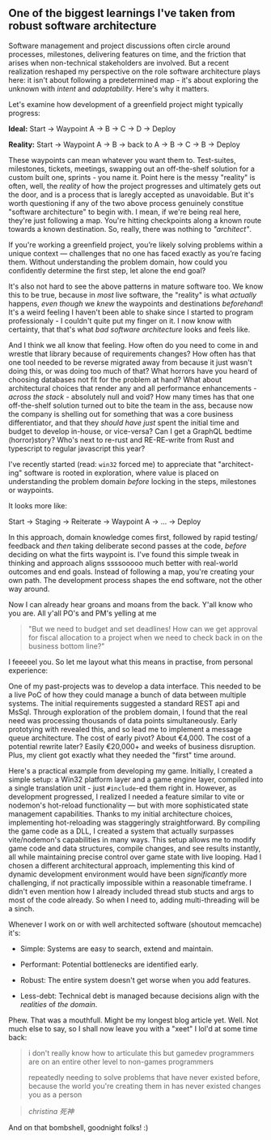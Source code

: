 ## One of the biggest learnings I've taken from robust software architecture 

Software management and project discussions often circle around processes, milestones, delivering features on time, and the friction that arises when non-technical stakeholders are involved. But a recent realization reshaped my perspective on the role software architecture plays here: it isn't about following a predetermined map - it's about exploring the unknown with *intent* and *adaptability*. Here's why it matters. 

Let's examine how development of a greenfield project might typically progress:

**Ideal:**
Start → Waypoint A → B → C → D → Deploy

**Reality:**
Start → Waypoint A → B → back to A → B → C → B → Deploy

These waypoints can mean whatever you want them to. Test-suites, milestones, tickets, meetings, swapping out an off-the-shelf solution for a custom built one, sprints - you name it. Point here is the messy "reality" is often, well, the *reality* of how the project progresses and ultimately gets out the door, and is a process that is laregly accepted as unavoidable. But it's worth questioning if any of the two above process genuinely constitue "software architecture" to begin with. I mean, if we're being real here, they're just following a map. You're hitting checkpoints along a known route towards a known destination. So, really, there was nothing to *"architect"*.

If you're working a greenfield project, you’re likely solving problems within a unique context — challenges that no one has faced exactly as you’re facing them. Without understanding the problem domain, how could you confidently determine the first step, let alone the end goal?

It's also not hard to see the above patterns in mature software too. We know this to be true, because in *most* live software, the "reality" is what *actually* happens, *even though* we *knew* the waypoints and destinations *beforehand*!
It's a weird feeling I haven't been able to shake since I started to program professionaly - I couldn't quite put my finger on it. I now know with certainty, that that's what *bad software architecture* looks and feels like.

And I think we all know that feeling.
How often do you need to come in and wrestle that library because of requirements changes?
How often has that one tool needed to be reverse migrated away from because it just wasn't doing this, or was doing too much of that?
What horrors have you heard of choosing databases not fit for the problem at hand?
What about architectural choices that render any and all performance enhancements - *across the stack* - absolutely null and void?
How many times has that one off-the-shelf solution turned out to bite the team in the ass, because now the company is shelling out for something that was a core business differentiator, and that they *should have just* spent the initial time and budget to develop in-house, or vice-versa?
Can I get a GraphQL bedtime (horror)story?
Who's next to re-rust and RE-RE-write from Rust and typescript to regular javascript this year?

I've recently started (read: `win32` forced me) to appreciate that "architect-ing" software is rooted in exploration, where value is placed on understanding the problem domain *before* locking in the steps, milestones or waypoints.

It looks more like:

Start → Staging → Reiterate → Waypoint A → ... → Deploy

In this approach, domain knowledge comes first, followed by rapid testing/ feedback and *then* taking deliberate second passes at the code, *before* deciding on what the firts waypoint is. I've found this simple tweak in thinking and approach aligns ssssooooo much better with real-world outcomes and end goals. Instead of following a map, you're creating your own path. The development process shapes the end software, not the other way around.

Now I can already hear groans and moans from the back. Y'all know who you are. All y'all PO's and PM's yelling at me

> "But we need to budget and set deadlines! How can we get approval for fiscal allocation to a project when we need to check back in on the business bottom line?"

I feeeeel you. So let me layout what this means in practise, from personal experience:

One of my past-projects was to develop a data interface. This needed to be a live PoC of how they could manage a bunch of data between multiple systems. The initial requirements suggested a standard REST api and MsSql. Through exploration of the problem domain, I found that the real need was processing thousands of data points simultaneously. Early prototying with revealed this, and so lead me to implement a message queue architecture. The cost of early pivot? About €4,000. The cost of a potential rewrite later? Easily €20,000+ and weeks of business disruption. Plus, my client got exactly what they needed the "first" time around.

Here's a practical example from developing my game. Initially, I created a simple setup: a Win32 platform layer and a game engine layer, compiled into a single translation unit - just `#include`-ed them right in. However, as development progressed, I realized I needed a feature similar to vite or nodemon's hot-reload functionality — but with more sophisticated state management capabilities. 
Thanks to my initial architecture choices, implementing hot-reloading was staggeringly straightforward. By compiling the game code as a DLL, I created a system that actually surpasses vite/nodemon's capabilities in many ways. This setup allows me to modify game code and data structures, compile changes, and see results instantly, all while maintaining precise control over game state with live looping. Had I chosen a different architectural approach, implementing this kind of dynamic development environment would have been *significantly* more challenging, if not practically impossible within a reasonable timeframe. I didn't even mention how I already included thread stub stucts and args to most of the code already. So when I need to, adding multi-threading will be a sinch. 

Whenever I work on or with well architected software (shoutout memcache) it's:

- Simple: Systems are easy to search, extend and maintain.

- Performant: Potential bottlenecks are identified early.

- Robust: The entire system doesn't get worse when you add features. 

- Less-debt: Technical debt is managed because decisions align with the *realities* of *the domain*.

Phew. That was a mouthfull. Might be my longest blog article yet. Well. Not much else to say, so I shall now leave you with a "xeet" I lol'd at some time back:

> i don't really know how to articulate this but gamedev programmers are on an entire other level to non-games programmers
>
> repeatedly needing to solve problems that have never existed before, because the world you're creating them in has never existed changes you as a person

> *christina 死神*

And on that bombshell, goodnight folks! :)